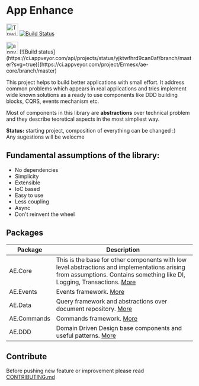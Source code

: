 # App Enhance
<img src="https://camo.githubusercontent.com/1d001058924ce9b3bcd0b73083540e3dc9abf61d/687474703a2f2f6e6f72646963617069732e636f6d2f77702d636f6e74656e742f75706c6f6164732f54726176697343492d35307835302e706e67" alt="Travis CI" data-canonical-src="http://nordicapis.com/wp-content/uploads/TravisCI-50x50.png" width="32" height="32" style="max-width:100%;"> [![Build Status](https://travis-ci.org/app-enhance/ae-core.svg)](https://travis-ci.org/app-enhance/ae-core)

<img src="https://camo.githubusercontent.com/ec5f039ffeae8536ae92c8914a9d56a1b9bac1ae/68747470733a2f2f6170707665796f722e67616c6c6572792e76736173736574732e696f2f5f617069732f7075626c69632f67616c6c6572792f7075626c69736865722f6170707665796f722f657874656e73696f6e2f7673732d73657276696365732d6170707665796f722f302e302e39302e352f617373657462796e616d652f696d616765732f6170707665796f722d6c6f676f2d6c617267652e706e67" alt="appv" data-canonical-src="https://appveyor.gallery.vsassets.io/_apis/public/gallery/publisher/appveyor/extension/vss-services-appveyor/0.0.90.5/assetbyname/images/appveyor-logo-large.png"  width="32" height="32" style="max-width:100%;">
[![Build status](https://ci.appveyor.com/api/projects/status/yjktwfhrd9can0af/branch/master?svg=true)](https://ci.appveyor.com/project/Ermesx/ae-core/branch/master)

This project helps to build better applications with small effort. It address 
common problems which appears in real applications and tries implement wide
known solutions as a ready to use components like DDD building blocks, CQRS, 
events mechanism etc.

Most of components in this library are **abstractions** over technical problem and they describe teoretical 
aspects in the most simpliest way.

**Status:** starting project, composition of everything can be changed :)  
Any sugestions will be welocme

## Fundamental assumptions of the library:
* No dependencies
* Simplicity
* Extensible
* IoC based
* Easy to use
* Less coupling
* Async
* Don't reinvent the wheel 

## Packages

| Package     | Description                                                                                                                                                             |
|-------------|-------------------------------------------------------------------------------------------------------------------------------------------------------------------------|
| AE.Core     | This is the base for other components with low level abstractions and implementations arising from assumptions. Contains something like DI, Logging, Transactions. [More](https://github.com/app-enhance/ae-core/wiki/AE.Core) |
| AE.Events   | Events framework. [More](https://github.com/app-enhance/ae-core/wiki/AE.Events)                                                                                                                                                 |
| AE.Data     | Query framework and abstractions over document repository. [More](https://github.com/app-enhance/ae-core/wiki/AE.Data)                                                                                                         |
| AE.Commands | Commands framework. [More](https://github.com/app-enhance/ae-core/wiki/AE.Commands)                                                                                                                                                |
| AE.DDD      | Domain Driven Design base components and useful patterns. [More](https://github.com/app-enhance/ae-core/wiki/AE.DDD)                                                                                                          |
## Contribute
Before pushing new feature or improvement please read [CONTRIBUTING.md](https://github.com/app-enhance/ae-core/blob/master/CONTRIBUTING.md)
